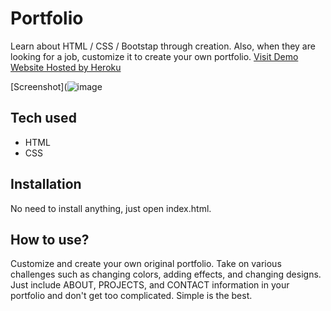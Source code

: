 



# Portfolio
 Learn about HTML / CSS / Bootstap through creation. Also, when they are looking for a job, customize it to create your own portfolio.
[Visit Demo Website Hosted by Heroku](https://portfolio-dantrell.herokuapp.com)

[Screenshot](![image](https://user-images.githubusercontent.com/96897168/152036300-4d23feb7-7643-4e69-9bc4-7b582eb4e451.png)


## Tech used
* HTML
* CSS
## Installation
No need to install anything, just open index.html.
## How to use?
Customize and create your own original portfolio. Take on various challenges such as changing colors, adding effects, and changing designs. Just include ABOUT, PROJECTS, and CONTACT information in your portfolio and don't get too complicated. Simple is the best.











